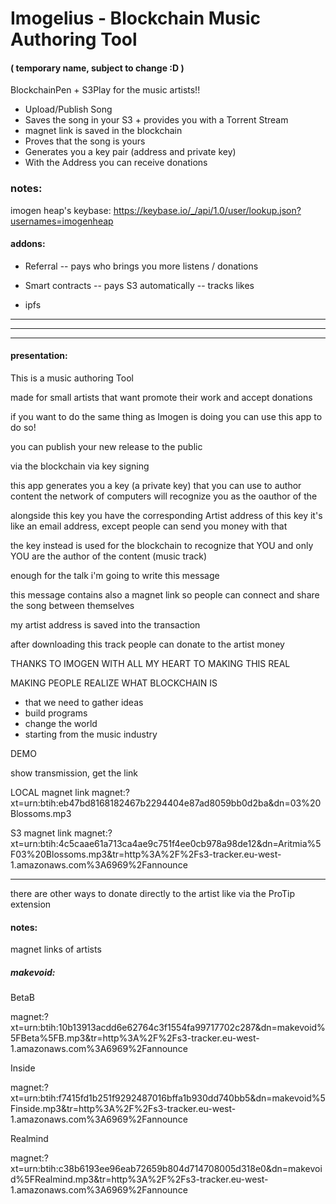 # Imogelius - Blockchain Music Authoring Tool
#### ( temporary name, subject to change :D )


BlockchainPen + S3Play for the music artists!!

- Upload/Publish Song
- Saves the song in your S3 + provides you with a Torrent Stream
- magnet link is saved in the blockchain
- Proves that the song is yours
- Generates you a key pair (address and private key)
- With the Address you can receive donations


### notes:

imogen heap's keybase: https://keybase.io/_/api/1.0/user/lookup.json?usernames=imogenheap

#### addons:

- Referral
-- pays who brings you more listens / donations


- Smart contracts
-- pays S3 automatically
-- tracks likes

- ipfs

---

---

---

#### presentation:

This is a music authoring Tool

made for small artists that want promote their work and accept donations


if you want to do the same thing as Imogen is doing
you can use this app to do so!

you can publish your new release to the public

via the blockchain
via key signing

this app generates you a key (a private key) that you can use to author content
the network of computers will recognize you as the oauthor of the 

alongside this key you have the corresponding Artist address of this key
it's like an email address, except people can send you money with that

the key instead is used for the blockchain to recognize that YOU and only YOU are the author of the content (music track)

enough for the talk
i'm going to write this message

this message contains also a magnet link so people can connect and share the song between themselves

my artist address is saved into the transaction

after downloading this track people can donate to the artist money







THANKS TO IMOGEN WITH ALL MY HEART TO MAKING THIS REAL

MAKING PEOPLE REALIZE WHAT BLOCKCHAIN IS

- that we need to gather ideas
- build programs
- change the world
- starting from the music industry



DEMO

show transmission, get the link

LOCAL magnet link
magnet:?xt=urn:btih:eb47bd8168182467b2294404e87ad8059bb0d2ba&dn=03%20Blossoms.mp3

S3 magnet link
magnet:?xt=urn:btih:4c5caae61a713ca4ae9c751f4ee0cb978a98de12&dn=Aritmia%5F03%20Blossoms.mp3&tr=http%3A%2F%2Fs3-tracker.eu-west-1.amazonaws.com%3A6969%2Fannounce






---

there are other ways to donate directly to the artist like via the ProTip extension


#### notes:

magnet links of artists

##### makevoid:

BetaB

magnet:?xt=urn:btih:10b13913acdd6e62764c3f1554fa99717702c287&dn=makevoid%5FBeta%5FB.mp3&tr=http%3A%2F%2Fs3-tracker.eu-west-1.amazonaws.com%3A6969%2Fannounce

Inside

magnet:?xt=urn:btih:f7415fd1b251f9292487016bffa1b930dd740bb5&dn=makevoid%5Finside.mp3&tr=http%3A%2F%2Fs3-tracker.eu-west-1.amazonaws.com%3A6969%2Fannounce

Realmind

magnet:?xt=urn:btih:c38b6193ee96eab72659b804d714708005d318e0&dn=makevoid%5FRealmind.mp3&tr=http%3A%2F%2Fs3-tracker.eu-west-1.amazonaws.com%3A6969%2Fannounce
